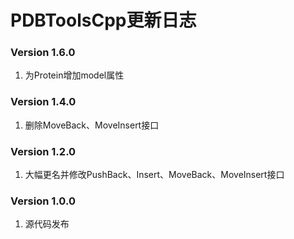 # PDBToolsCpp更新日志

### Version 1.6.0

1. 为Protein增加model属性

### Version 1.4.0

1. 删除MoveBack、MoveInsert接口

### Version 1.2.0

1. 大幅更名并修改PushBack、Insert、MoveBack、MoveInsert接口

### Version 1.0.0

1. 源代码发布
